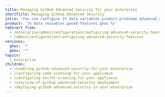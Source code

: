```yaml
---
title: Managing GitHub Advanced Security for your enterprise
shortTitle: Managing GitHub Advanced Security
intro: 'You can configure {% data variables.product.prodname_advanced_security %} and manage use by your enterprise to suit your organization''s needs.'
product: '{% data reusables.gated-features.ghas %}'
redirect_from:
  - /enterprise/admin/configuration/configuring-advanced-security-features
  - /admin/configuration/configuring-advanced-security-features
versions:
  ghes: '*'
  ghec: '*'
topics:
  - Enterprise
children:
  - /enabling-github-advanced-security-for-your-enterprise
  - /configuring-code-scanning-for-your-appliance
  - /configuring-secret-scanning-for-your-appliance
  - /overview-of-github-advanced-security-deployment
  - /deploying-github-advanced-security-in-your-enterprise
---
```


